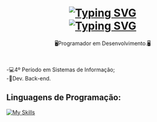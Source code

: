 <h1 align="center">
<a href="https://git.io/typing-svg"><img src="https://readme-typing-svg.herokuapp.com?font=Monocraft&weight=700&size=23&pause=1000&color=FF58AE&center=true&width=436&lines=%3CHello+World%2F%3E+Eu+sou+o+Kay." alt="Typing SVG" /></a>
<br>
<a href="https://git.io/typing-svg"><img src="https://readme-typing-svg.herokuapp.com?font=Monocraft&weight=800&size=20&pause=1000&color=FF58AE&center=true&width=436&lines=Seja+Bem-vindo(a)!!" alt="Typing SVG" /></a>
</h1>

<p align="center">
  🖥️Programador em Desenvolvimento.🖥️
</p><br>

-💻4º Período em Sistemas de Informação; <br>
-🎲Dev. Back-end.
<br>

## Linguagens de Programação:
[![My Skills](https://skillicons.dev/icons?i=java,javascript,c,mysql&theme=light,springboot)](https://skillicons.dev)<br><br>




<!--
**Kay-Vogas/Kay-Vogas** is a ✨ _special_ ✨ repository because its `README.md` (this file) appears on your GitHub profile.

Here are some ideas to get you started:

- 🔭 I’m currently working on ...
- 🌱 I’m currently learning ...
- 👯 I’m looking to collaborate on ...
- 🤔 I’m looking for help with ...
- 💬 Ask me about ...
- 📫 How to reach me: ...
- 😄 Pronouns: ...
- ⚡ Fun fact: ...
-->

